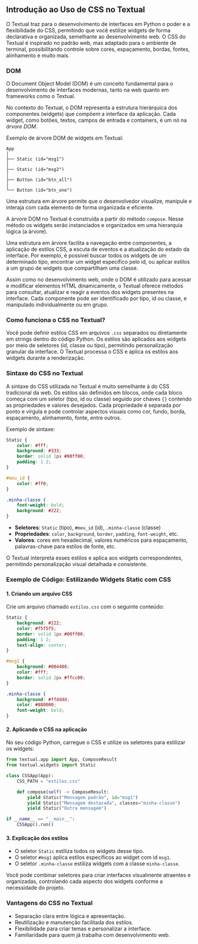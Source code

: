## Introdução ao Uso de CSS no Textual

O Textual traz para o desenvolvimento de interfaces em Python o poder e a flexibilidade do CSS, permitindo que você estilize widgets de forma declarativa e organizada, semelhante ao desenvolvimento web. O CSS do Textual é inspirado no padrão web, mas adaptado para o ambiente de terminal, possibilitando controle sobre cores, espaçamento, bordas, fontes, alinhamento e muito mais.

### DOM

O Document Object Model (DOM) é um conceito fundamental para o desenvolvimento de interfaces modernas, tanto na web quanto em frameworks como o Textual. 

No contexto do Textual, o DOM representa a estrutura hierárquica dos componentes (widgets) que compõem a interface da aplicação. Cada widget, como botões, textos, campos de entrada e containers, é um nó na *árvore DOM*.

Exemplo de árvore DOM de widgets em Textual:

```
App
│
├── Static (id="msg1")
│
├── Static (id="msg2")
│
├── Button (id="btn_all")
│
└── Button (id="btn_one")
```

Uma estrutura em árvore permite que o desenvolvedor visualize, manipule e interaja com cada elemento de forma organizada e eficiente.

A árvore DOM no Textual é construída a partir do método `compose`. Nesse método os widgets serão instanciados e organizados em uma hierarquia lógica (a árvore).

Uma estrutura em árvore facilita a navegação entre componentes, a aplicação de estilos CSS, a escuta de eventos e a atualização do estado da interface. Por exemplo, é possível buscar todos os widgets de um determinado tipo, encontrar um widget específico pelo id, ou aplicar estilos a um grupo de widgets que compartilham uma classe.

Assim como no desenvolvimento web, onde o DOM é utilizado para acessar e modificar elementos HTML dinamicamente, o Textual oferece métodos para consultar, atualizar e reagir a eventos dos widgets presentes na interface. Cada componente pode ser identificado por tipo, id ou classe, e manipulado individualmente ou em grupo.


### Como funciona o CSS no Textual?

Você pode definir estilos CSS em arquivos `.css` separados ou diretamente em strings dentro do código Python. Os estilos são aplicados aos widgets por meio de seletores (id, classe ou tipo), permitindo personalização granular da interface. O Textual processa o CSS e aplica os estilos aos widgets durante a renderização.

### Sintaxe do CSS no Textual

A sintaxe do CSS utilizada no Textual é muito semelhante à do CSS tradicional da web. Os estilos são definidos em blocos, onde cada bloco começa com um seletor (tipo, id ou classe) seguido por chaves `{}` contendo as propriedades e valores desejados. Cada propriedade é separada por ponto e vírgula e pode controlar aspectos visuais como cor, fundo, borda, espaçamento, alinhamento, fonte, entre outros.

Exemplo de sintaxe:

```css
Static {
    color: #fff;
    background: #333;
    border: solid 1px #00ff00;
    padding: 1 2;
}

#meu_id {
    color: #ff0;
}

.minha-classe {
    font-weight: bold;
    background: #222;
}
```

- **Seletores**: `Static` (tipo), `#meu_id` (id), `.minha-classe` (classe)
- **Propriedades**: `color`, `background`, `border`, `padding`, `font-weight`, etc.
- **Valores**: cores em hexadecimal, valores numéricos para espaçamento, palavras-chave para estilos de fonte, etc.

O Textual interpreta esses estilos e aplica aos widgets correspondentes, permitindo personalização visual detalhada e consistente.

### Exemplo de Código: Estilizando Widgets Static com CSS

#### 1. Criando um arquivo CSS

Crie um arquivo chamado `estilos.css` com o seguinte conteúdo:

```css
Static {
    background: #222;
    color: #f5f5f5;
    border: solid 1px #00ff00;
    padding: 1 2;
    text-align: center;
}

#msg1 {
    background: #004488;
    color: #fff;
    border: solid 2px #ffcc00;
}

.minha-classe {
    background: #ffdddd;
    color: #880000;
    font-weight: bold;
}
```

#### 2. Aplicando o CSS na aplicação

No seu código Python, carregue o CSS e utilize os seletores para estilizar os widgets:

```python
from textual.app import App, ComposeResult
from textual.widgets import Static

class CSSApp(App):
    CSS_PATH = "estilos.css"

    def compose(self) -> ComposeResult:
        yield Static("Mensagem padrão", id="msg1")
        yield Static("Mensagem destacada", classes="minha-classe")
        yield Static("Outra mensagem")

if __name__ == "__main__":
    CSSApp().run()
```

#### 3. Explicação dos estilos

- O seletor `Static` estiliza todos os widgets desse tipo.
- O seletor `#msg1` aplica estilos específicos ao widget com id `msg1`.
- O seletor `.minha-classe` estiliza widgets com a classe `minha-classe`.

Você pode combinar seletores para criar interfaces visualmente atraentes e organizadas, controlando cada aspecto dos widgets conforme a necessidade do projeto.

### Vantagens do CSS no Textual
- Separação clara entre lógica e apresentação.
- Reutilização e manutenção facilitada dos estilos.
- Flexibilidade para criar temas e personalizar a interface.
- Familiaridade para quem já trabalha com desenvolvimento web.
